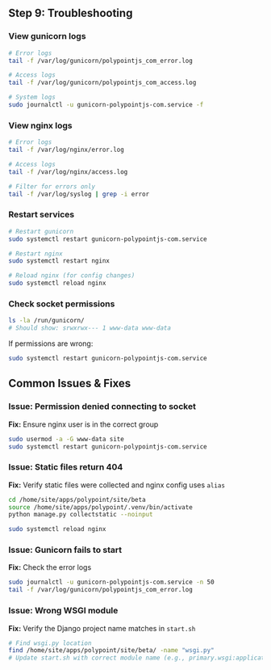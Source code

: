 
## Step 9: Troubleshooting

### View gunicorn logs
```bash
# Error logs
tail -f /var/log/gunicorn/polypointjs_com_error.log

# Access logs
tail -f /var/log/gunicorn/polypointjs_com_access.log

# System logs
sudo journalctl -u gunicorn-polypointjs-com.service -f
```

### View nginx logs
```bash
# Error logs
tail -f /var/log/nginx/error.log

# Access logs
tail -f /var/log/nginx/access.log

# Filter for errors only
tail -f /var/log/syslog | grep -i error
```

### Restart services
```bash
# Restart gunicorn
sudo systemctl restart gunicorn-polypointjs-com.service

# Restart nginx
sudo systemctl restart nginx

# Reload nginx (for config changes)
sudo systemctl reload nginx
```

### Check socket permissions
```bash
ls -la /run/gunicorn/
# Should show: srwxrwx--- 1 www-data www-data
```

If permissions are wrong:
```bash
sudo systemctl restart gunicorn-polypointjs-com.service
```

## Common Issues & Fixes

### Issue: Permission denied connecting to socket
**Fix:** Ensure nginx user is in the correct group
```bash
sudo usermod -a -G www-data site
sudo systemctl restart gunicorn-polypointjs-com.service
```

### Issue: Static files return 404
**Fix:** Verify static files were collected and nginx config uses `alias`
```bash
cd /home/site/apps/polypoint/site/beta
source /home/site/apps/polypoint/.venv/bin/activate
python manage.py collectstatic --noinput
```

```bash
sudo systemctl reload nginx
```

### Issue: Gunicorn fails to start
**Fix:** Check the error logs
```bash
sudo journalctl -u gunicorn-polypointjs-com.service -n 50
tail -f /var/log/gunicorn/polypointjs_com_error.log
```

### Issue: Wrong WSGI module
**Fix:** Verify the Django project name matches in `start.sh`
```bash
# Find wsgi.py location
find /home/site/apps/polypoint/site/beta/ -name "wsgi.py"
# Update start.sh with correct module name (e.g., primary.wsgi:application)
```